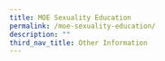 ```yaml
---
title: MOE Sexuality Education
permalink: /moe-sexuality-education/
description: ""
third_nav_title: Other Information
---
```




